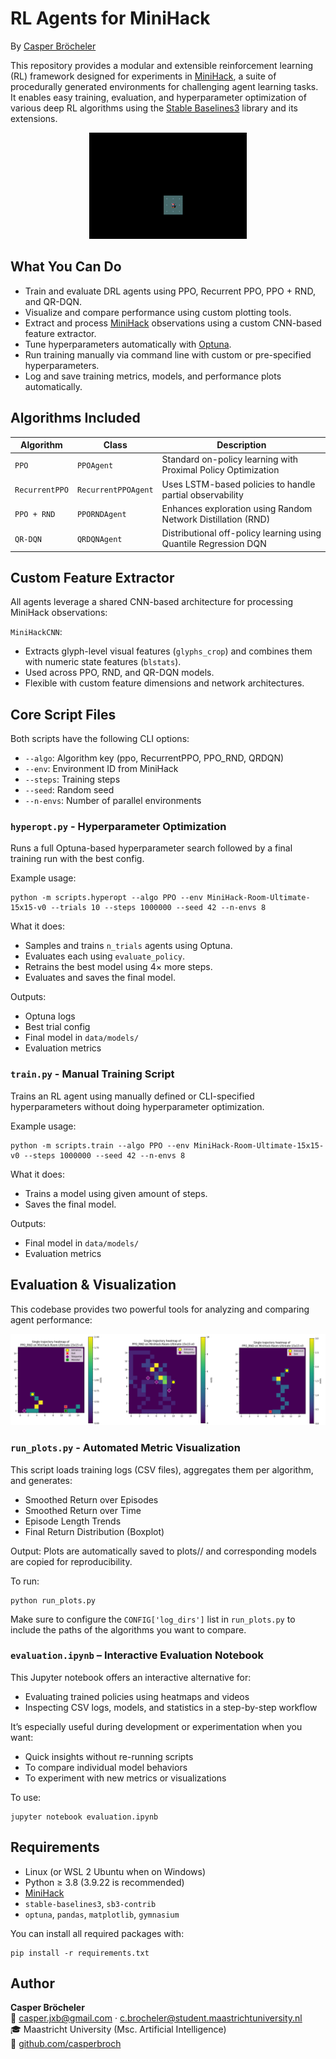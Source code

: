 # RL Agents for MiniHack
By [Casper Bröcheler](https://github.com/casperbroch)

This repository provides a modular and extensible reinforcement learning (RL) framework designed for experiments in [MiniHack](https://github.com/samvelyan/minihack), a suite of procedurally generated environments for challenging agent learning tasks. It enables easy training, evaluation, and hyperparameter optimization of various deep RL algorithms using the [Stable Baselines3](https://github.com/DLR-RM/stable-baselines3) library and its extensions.

<p align="center">
  <img src="gifminihack.gif" alt="Demo"/>
</p>

## What You Can Do
- Train and evaluate DRL agents using PPO, Recurrent PPO, PPO + RND, and QR-DQN.
- Visualize and compare performance using custom plotting tools.
- Extract and process [MiniHack](https://github.com/samvelyan/minihack) observations using a custom CNN-based feature extractor.
- Tune hyperparameters automatically with [Optuna](https://optuna.org/).
- Run training manually via command line with custom or pre-specified hyperparameters.
- Log and save training metrics, models, and performance plots automatically.

## Algorithms Included
| Algorithm      | Class               | Description                                                      |
| -------------- | ------------------- | ---------------------------------------------------------------- |
| `PPO`          | `PPOAgent`          | Standard on-policy learning with Proximal Policy Optimization    |
| `RecurrentPPO` | `RecurrentPPOAgent` | Uses LSTM-based policies to handle partial observability         |
| `PPO + RND`    | `PPORNDAgent`       | Enhances exploration using Random Network Distillation (RND)     |
| `QR-DQN`       | `QRDQNAgent`        | Distributional off-policy learning using Quantile Regression DQN |

## Custom Feature Extractor
All agents leverage a shared CNN-based architecture for processing MiniHack observations:

`MiniHackCNN`:
- Extracts glyph-level visual features (`glyphs_crop`) and combines them with numeric state features (`blstats`).
- Used across PPO, RND, and QR-DQN models.
- Flexible with custom feature dimensions and network architectures.

## Core Script Files
Both scripts have the following CLI options:
- `--algo`: Algorithm key (ppo, RecurrentPPO, PPO_RND, QRDQN)
- `--env`: Environment ID from MiniHack
- `--steps`: Training steps
- `--seed`: Random seed
- `--n-envs`: Number of parallel environments

### `hyperopt.py` - Hyperparameter Optimization

Runs a full Optuna-based hyperparameter search followed by a final training run with the best config.

Example usage:
```console
python -m scripts.hyperopt --algo PPO --env MiniHack-Room-Ultimate-15x15-v0 --trials 10 --steps 1000000 --seed 42 --n-envs 8
```
What it does:
- Samples and trains `n_trials` agents using Optuna.
- Evaluates each using `evaluate_policy`.
- Retrains the best model using 4× more steps.
- Evaluates and saves the final model.

Outputs:

- Optuna logs
- Best trial config
- Final model in `data/models/`
- Evaluation metrics

### `train.py` - Manual Training Script

Trains an RL agent using manually defined or CLI-specified hyperparameters without doing hyperparameter optimization.

Example usage:
```console
python -m scripts.train --algo PPO --env MiniHack-Room-Ultimate-15x15-v0 --steps 1000000 --seed 42 --n-envs 8
```
What it does:
- Trains a model using given amount of steps.
- Saves the final model.

Outputs:
- Final model in `data/models/`
- Evaluation metrics


## Evaluation & Visualization
This codebase provides two powerful tools for analyzing and comparing agent performance:

<p align="center">
  <img src="heatmaps.PNG" alt="Demo"/>
</p>


### `run_plots.py` - Automated Metric Visualization
This script loads training logs (CSV files), aggregates them per algorithm, and generates:

- Smoothed Return over Episodes
- Smoothed Return over Time
- Episode Length Trends
- Final Return Distribution (Boxplot)

Output:
Plots are automatically saved to plots/<timestamp>/ and corresponding models are copied for reproducibility.

To run:
```console
python run_plots.py
```
Make sure to configure the `CONFIG['log_dirs']` list in `run_plots.py` to include the paths of the algorithms you want to compare.

### `evaluation.ipynb` – Interactive Evaluation Notebook

This Jupyter notebook offers an interactive alternative for:
- Evaluating trained policies using heatmaps and videos
- Inspecting CSV logs, models, and statistics in a step-by-step workflow

It’s especially useful during development or experimentation when you want:
- Quick insights without re-running scripts
- To compare individual model behaviors
- To experiment with new metrics or visualizations

To use:
```console
jupyter notebook evaluation.ipynb
```

## Requirements
- Linux (or WSL 2 Ubuntu when on Windows)
- Python ≥ 3.8 (3.9.22 is recommended)
- [MiniHack](https://github.com/samvelyan/minihack)
- `stable-baselines3`, `sb3-contrib`
- `optuna`, `pandas`, `matplotlib`, `gymnasium`

You can install all required packages with:

```console
pip install -r requirements.txt
```


## Author

**Casper Bröcheler**  
📧 [casper.jxb@gmail.com](mailto:casper.jxb@gmail.com) · [c.brocheler@student.maastrichtuniversity.nl](mailto:c.brocheler@student.maastrichtuniversity.nl)  
🎓 Maastricht University (Msc. Artificial Intelligence)     
🔗 [github.com/casperbroch](https://github.com/casperbroch)